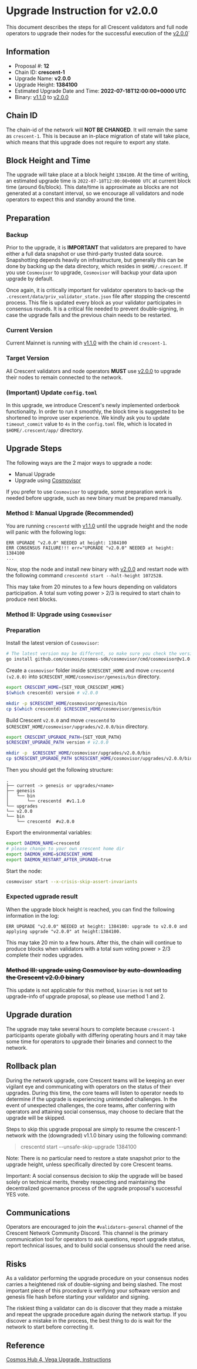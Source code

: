 # Upgrade Instruction for v2.0.0

This document describes the steps for all Crescent validators and full node operators to upgrade their nodes for the successful execution of the [v2.0.0](https://github.com/crescent-network/crescent/releases/tag/v2.0.0)`

## Information

- Proposal #: **12**
- Chain ID: **crescent-1**
- Upgrade Name: **v2.0.0**
- Upgrade Height: **1384100**
- Estimated Upgrade Date and Time: **2022-07-18T12:00:00+0000 UTC**
- Binary: [v1.1.0](https://github.com/crescent-network/crescent/releases/tag/v1.1.0) to [v2.0.0](https://github.com/crescent-network/crescent/releases/tag/v2.0.0)


## Chain ID

The chain-id of the network will **NOT BE CHANGED**. It will remain the same as `crescent-1`. This is because an in-place migration of state will take place, which means that this upgrade does not require to export any state.

## Block Height and Time

The upgrade will take place at a block height `1384100`. At the time of writing, an estimated upgrade time is `2022-07-18T12:00:00+0000 UTC` at current block time (around 6s/block). This date/time is approximate as blocks are not generated at a constant interval, so we encourage all validators and node operators to expect this and standby around the time. 

## Preparation

### **Backup**

Prior to the upgrade, it is **IMPORTANT** that validators are prepared to have either a full data snapshot or use third-party trusted data source. Snapshotting depends heavily on infrastructure, but generally this can be done by backing up the data directory, which resides in `$HOME/.crescent`. If you use `Cosmovisor` to upgrade, `Cosmovisor` will backup your data upon upgrade by default.

Once again, it is critically important for validator operators to back-up the `.crescent/data/priv_validator_state.json` file after stopping the crescentd process. This file is updated every block as your validator participates in consensus rounds. It is a critical file needed to prevent double-signing, in case the upgrade fails and the previous chain needs to be restarted.

### Current Version
Current Mainnet is running with [v1.1.0](https://github.com/crescent-network/crescent/releases/tag/v1.1.0) with the chain id `crescent-1`.

### Target Version
All Crescent validators and node operators **MUST** use [v2.0.0](https://github.com/crescent-network/crescent/releases/tag/v2.0.0) to upgrade their nodes to remain connected to the network.

### (Important) Update `config.toml`

In this upgrade, we introduce Crescent's newly implemented orderbook functionality. In order to run it smoothly, the block time is suggested to be shortened to improve user experience. We kindly ask you to update `timeout_commit` value to `4s` in the `config.toml` file, which is located in `$HOME/.crescent/app/` directory.

## Upgrade Steps

The following ways are the 2 major ways to upgrade a node:

- Manual Upgrade
- Upgrade using [Cosmovisor](https://github.com/cosmos/cosmos-sdk/tree/master/cosmovisor)

If you prefer to use `Cosmovisor` to upgrade, some preparation work is needed before upgrade, such as new binary must be prepared manually.

### Method I: Manual Upgrade (Recommended)

You are running `crescentd` with [v1.1.0](https://github.com/crescent-network/crescent/releases/tag/v1.1.0) until the upgrade height and the node will panic with the following logs:

```
ERR UPGRADE "v2.0.0" NEEDED at height: 1384100
ERR CONSENSUS FAILURE!!! err="UPGRADE "v2.0.0" NEEDED at height: 1384100
...
```

Now, stop the node and install new binary with [v2.0.0](https://github.com/crescent-network/crescent/releases/tag/v2.0.0) and restart node with the following command `crescentd start --halt-height 1072528`.

This may take from 20 minutes to a few hours depending on validators participation. A total sum voting power > 2/3 is required to start chain to produce next blocks.

### Method II: Upgrade using `Cosmovisor` 

### Preparation

Install the latest version of `Cosmovisor`:

```bash
# The latest version may be different, so make sure you check the version
go install github.com/cosmos/cosmos-sdk/cosmovisor/cmd/cosmovisor@v1.0.0
```

Create a `cosmovisor` folder inside `$CRESCENT_HOME` and move `crescentd (v2.0.0)` into `$CRESCENT_HOME/cosmovisor/genesis/bin` directory.

```bash
export CRESCENT_HOME={SET_YOUR_CRESCENT_HOME}
$(which crescentd) version # v2.0.0

mkdir -p $CRESCENT_HOME/cosmovisor/genesis/bin
cp $(which crescentd) $CRESCENT_HOME/cosmovisor/genesis/bin
```

Build Crescent `v2.0.0` and move `crescentd` to `$CRESCENT_HOME/cosmovisor/upgrades/v2.0.0/bin` directory.

```bash
export CRESCENT_UPGRADE_PATH={SET_YOUR_PATH}
$CRESCENT_UPGRADE_PATH version # v2.0.0

mkdir -p  $CRESCENT_HOME/cosmovisor/upgrades/v2.0.0/bin
cp $CRESCENT_UPGRADE_PATH $CRESCENT_HOME/cosmovisor/upgrades/v2.0.0/bin

```

Then you should get the following structure:

```
.
├── current -> genesis or upgrades/<name>
├── genesis
│   └── bin
│       └── crescentd  #v1.1.0
└── upgrades
└── v2.0.0
└── bin
    └── crescentd  #v2.0.0

```

Export the environmental variables:

```bash
export DAEMON_NAME=crescentd
# please change to your own crescent home dir
export DAEMON_HOME=$CRESCENT_HOME
export DAEMON_RESTART_AFTER_UPGRADE=true

```

Start the node:

```bash
cosmovisor start --x-crisis-skip-assert-invariants

```

### Expected ugprade result

When the upgrade block height is reached, you can find the following information in the log:

```
ERR UPGRADE "v2.0.0" NEEDED at height: 1384100: upgrade to v2.0.0 and applying upgrade "v2.0.0" at height:1384100.

```

This may take 20 min to a few hours.
After this, the chain will continue to produce blocks when validators with a total sum voting power > 2/3 complete their nodes upgrades.

### ~~Method III: upgrade using Cosmovisor by auto-downloading the Crescent ****v2.0.0**** binary~~

This update is not applicable for this method, `binaries` is not set to upgrade-info of upgrade proposal, so please use method 1 and 2.

## Upgrade duration

The upgrade may take several hours to complete because `crescent-1` participants operate globally with differing operating hours and it may take some time for operators to upgrade their binaries and connect to the network.

## Rollback plan

During the network upgrade, core Crescent teams will be keeping an ever vigilant eye and communicating with operators on the status of their upgrades. During this time, the core teams will listen to operator needs to determine if the upgrade is experiencing unintended challenges. In the event of unexpected challenges, the core teams, after conferring with operators and attaining social consensus, may choose to declare that the upgrade will be skipped.

Steps to skip this upgrade proposal are simply to resume the crescent-1 network with the (downgraded) v1.1.0 binary using the following command:

> crescentd start --unsafe-skip-upgrade 1384100
>

Note: There is no particular need to restore a state snapshot prior to the upgrade height, unless specifically directed by core Crescent teams.

Important: A social consensus decision to skip the upgrade will be based solely on technical merits, thereby respecting and maintaining the decentralized governance process of the upgrade proposal's successful YES vote.

## Communications

Operators are encouraged to join the `#validators-general` channel of the Crescent Network Community Discord. This channel is the primary communication tool for operators to ask questions, report upgrade status, report technical issues, and to build social consensus should the need arise. 

## Risks

As a validator performing the upgrade procedure on your consensus nodes carries a heightened risk of double-signing and being slashed. The most important piece of this procedure is verifying your software version and genesis file hash before starting your validator and signing.

The riskiest thing a validator can do is discover that they made a mistake and repeat the upgrade procedure again during the network startup. If you discover a mistake in the process, the best thing to do is wait for the network to start before correcting it.

## Reference

[Cosmos Hub 4, Vega Upgrade, Instructions](https://github.com/cosmos/gaia/blob/main/docs/migration/cosmoshub-4-vega-upgrade.md)
